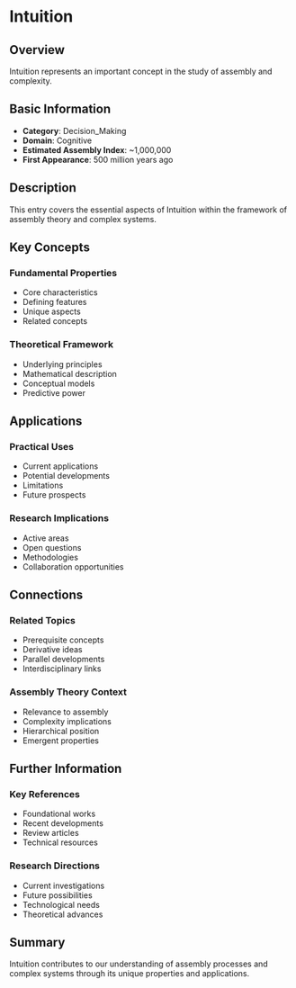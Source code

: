 # Intuition

## Overview

Intuition represents an important concept in the study of assembly and complexity.

## Basic Information

- **Category**: Decision_Making
- **Domain**: Cognitive
- **Estimated Assembly Index**: ~1,000,000
- **First Appearance**: 500 million years ago

## Description

This entry covers the essential aspects of Intuition within the framework of assembly theory and complex systems.

## Key Concepts

### Fundamental Properties
- Core characteristics
- Defining features
- Unique aspects
- Related concepts

### Theoretical Framework
- Underlying principles
- Mathematical description
- Conceptual models
- Predictive power

## Applications

### Practical Uses
- Current applications
- Potential developments
- Limitations
- Future prospects

### Research Implications
- Active areas
- Open questions
- Methodologies
- Collaboration opportunities

## Connections

### Related Topics
- Prerequisite concepts
- Derivative ideas
- Parallel developments
- Interdisciplinary links

### Assembly Theory Context
- Relevance to assembly
- Complexity implications
- Hierarchical position
- Emergent properties

## Further Information

### Key References
- Foundational works
- Recent developments
- Review articles
- Technical resources

### Research Directions
- Current investigations
- Future possibilities
- Technological needs
- Theoretical advances

## Summary

Intuition contributes to our understanding of assembly processes and complex systems through its unique properties and applications.

